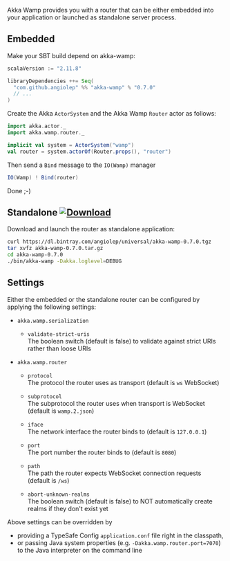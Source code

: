 Akka Wamp provides you with a router that can be either embedded into your application or launched as standalone server process.

## Embedded
Make your SBT build depend on akka-wamp:

```scala
scalaVersion := "2.11.8"

libraryDependencies ++= Seq(
  "com.github.angiolep" %% "akka-wamp" % "0.7.0"
  // ...
)
```

Create the Akka ``ActorSystem`` and the Akka Wamp ``Router`` actor as follows:

```scala
import akka.actor._
import akka.wamp.router._

implicit val system = ActorSystem("wamp")
val router = system.actorOf(Router.props(), "router")
```

Then send a ``Bind`` message to the ``IO(Wamp)`` manager

```scala
IO(Wamp) ! Bind(router)
```

Done ;-)

## Standalone [![Download][download-image]][download-url]
Download and launch the router as standalone application:

```bash
curl https://dl.bintray.com/angiolep/universal/akka-wamp-0.7.0.tgz
tar xvfz akka-wamp-0.7.0.tar.gz
cd akka-wamp-0.7.0
./bin/akka-wamp -Dakka.loglevel=DEBUG
```

## Settings
Either the embedded or the standalone router can be configured by applying the following settings:


 - ``akka.wamp.serialization``  
   
    - ``validate-strict-uris``  
      The boolean switch (default is false) to validate against strict URIs rather than loose URIs 
 
 - ``akka.wamp.router``  
   
    - ``protocol``  
      The protocol the router uses as transport (default is ``ws`` WebSocket)

    - ``subprotocol``  
       The subprotocol the router uses when transport is WebSocket (default is ``wamp.2.json``)

    - ``iface``  
      The network interface the router binds to (default is ``127.0.0.1``)

    - ``port``  
      The port number the router binds to (default is ``8080``)

    - ``path``  
      The path the router expects WebSocket connection requests (default is ``/ws``)
      
    - ``abort-unknown-realms``  
      The boolean switch (default is false) to NOT automatically create realms if they don't exist yet

Above settings can be overridden by

 * providing a TypeSafe Config ``application.conf`` file right in the classpath,
 * or passing Java system properties (e.g. ``-Dakka.wamp.router.port=7070``) to the Java interpreter on the command line


[download-image]: https://api.bintray.com/packages/angiolep/universal/akka-wamp/images/download.svg
[download-url]: https://bintray.com/angiolep/universal/akka-wamp/_latestVersion
